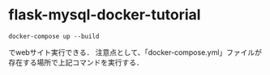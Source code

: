 # flask-mysql-docker-tutorial
```
docker-compose up --build
```
でwebサイト実行できる．
注意点として、「docker-compose.yml」ファイルが存在する場所で上記コマンドを実行する．